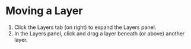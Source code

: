 # Moving a Layer

1. Click the Layers tab \(on right\) to expand the Layers panel. 
2. In the Layers panel, click and drag a layer beneath \(or above\) another layer.



